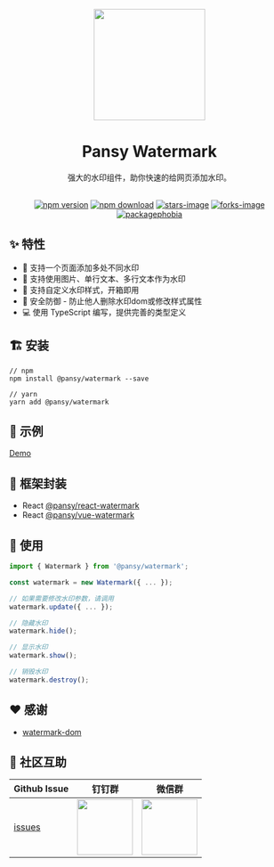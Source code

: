 <p align="center">
  <a href="https://ant.design">
    <img width="200" src="https://cdn.jsdelivr.net/gh/wangxingkang/pictures@latest/imgs/20210427184129.svg">
  </a>
</p>

<h1 align="center">Pansy Watermark</h1>

<div align="center">
  强大的水印组件，助你快速的给网页添加水印。
</div>

<br />

<div align="center">

[![npm version][npm-v-image]][npm-url] 
[![npm download][download-image]][download-url] 
[![stars-image][stars-image]][stars-url] 
[![forks-image][forks-image]][forks-url] 
[![packagephobia][packagephobia-image]][packagephobia-url] 
  
</div> 

## ✨ 特性

- 🌴 支持一个页面添加多处不同水印
- 🌵 支持使用图片、单行文本、多行文本作为水印
- 🐠 支持自定义水印样式，开箱即用
- 🌈 安全防御 - 防止他人删除水印dom或修改样式属性
- 💻 使用 TypeScript 编写，提供完善的类型定义

## 🏗 安装

```
// npm
npm install @pansy/watermark --save

// yarn
yarn add @pansy/watermark
```

## 🚄 示例

[Demo](https://watermark-eosin.vercel.app/)

## 🚗 框架封装

- React [@pansy/react-watermark](https://github.com/pansyjs/react-components/tree/master/packages/react)
- React [@pansy/vue-watermark](https://github.com/pansyjs/react-components/tree/master/packages/vue)

## 🔨 使用
```ts
import { Watermark } from '@pansy/watermark';

const watermark = new Watermark({ ... });

// 如果需要修改水印参数，请调用
watermark.update({ ... });

// 隐藏水印
watermark.hide();

// 显示水印
watermark.show();

// 销毁水印
watermark.destroy();
```

## ❤️ 感谢

- [watermark-dom](https://github.com/saucxs/watermark-dom)

## 🌟 社区互助

| Github Issue                                                 | 钉钉群                                                                                     | 微信群                                                                                   |
| ------------------------------------------------------------ | ------------------------------------------------------------------------------------------ | ---------------------------------------------------------------------------------------- |
| [issues](https://github.com/pansyjs/watermark/issues) | <img src="https://github.com/alitajs/alita/blob/master/public/dingding.png" width="100" /> | <img src="https://github.com/alitajs/alita/blob/master/public/wechat.png" width="100" /> |


[npm-v-image]: https://img.shields.io/npm/v/@pansy/watermark.svg
[forks-image]: https://img.shields.io/github/forks/pansyjs/watermark.svg
[stars-image]: https://img.shields.io/github/stars/pansyjs/watermark.svg
[packagephobia-image]: https://packagephobia.com/badge?p=@pansy/watermark
[npm-url]: http://npmjs.org/package/@pansy/watermark
[github-url]: https://github.com/pansyjs/watermark
[stars-url]: https://github.com/pansyjs/watermark/stargazers
[forks-url]: https://github.com/pansyjs/watermark/network/members
[packagephobia-url]: https://packagephobia.com/result?p=@pansy/watermark
[download-image]: https://img.shields.io/npm/dm/@pansy/watermark
[download-url]: https://npmjs.org/package/@pansy/watermark
